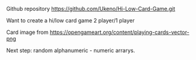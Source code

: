 Github repository https://github.com/Ukeno/Hi-Low-Card-Game.git

Want to create a hi/low card game 2 player/1 player

Card image from https://opengameart.org/content/playing-cards-vector-png

Next step: random  alphanumeric - numeric arrarys.

